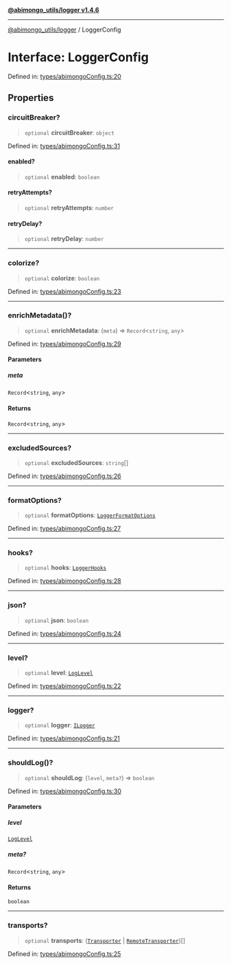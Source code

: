 [**@abimongo_utils/logger v1.4.6**](../README.md)

***

[@abimongo_utils/logger](../README.md) / LoggerConfig

# Interface: LoggerConfig

Defined in: [types/abimongoConfig.ts:20](https://github.com/NodEm9/abimongo_utils/blob/44bde4aba239181e6f4030255b47a0bd30e0063b/logger/src/types/abimongoConfig.ts#L20)

## Properties

### circuitBreaker?

> `optional` **circuitBreaker**: `object`

Defined in: [types/abimongoConfig.ts:31](https://github.com/NodEm9/abimongo_utils/blob/44bde4aba239181e6f4030255b47a0bd30e0063b/logger/src/types/abimongoConfig.ts#L31)

#### enabled?

> `optional` **enabled**: `boolean`

#### retryAttempts?

> `optional` **retryAttempts**: `number`

#### retryDelay?

> `optional` **retryDelay**: `number`

***

### colorize?

> `optional` **colorize**: `boolean`

Defined in: [types/abimongoConfig.ts:23](https://github.com/NodEm9/abimongo_utils/blob/44bde4aba239181e6f4030255b47a0bd30e0063b/logger/src/types/abimongoConfig.ts#L23)

***

### enrichMetadata()?

> `optional` **enrichMetadata**: (`meta`) => `Record`\<`string`, `any`\>

Defined in: [types/abimongoConfig.ts:29](https://github.com/NodEm9/abimongo_utils/blob/44bde4aba239181e6f4030255b47a0bd30e0063b/logger/src/types/abimongoConfig.ts#L29)

#### Parameters

##### meta

`Record`\<`string`, `any`\>

#### Returns

`Record`\<`string`, `any`\>

***

### excludedSources?

> `optional` **excludedSources**: `string`[]

Defined in: [types/abimongoConfig.ts:26](https://github.com/NodEm9/abimongo_utils/blob/44bde4aba239181e6f4030255b47a0bd30e0063b/logger/src/types/abimongoConfig.ts#L26)

***

### formatOptions?

> `optional` **formatOptions**: [`LoggerFormatOptions`](LoggerFormatOptions.md)

Defined in: [types/abimongoConfig.ts:27](https://github.com/NodEm9/abimongo_utils/blob/44bde4aba239181e6f4030255b47a0bd30e0063b/logger/src/types/abimongoConfig.ts#L27)

***

### hooks?

> `optional` **hooks**: [`LoggerHooks`](LoggerHooks.md)

Defined in: [types/abimongoConfig.ts:28](https://github.com/NodEm9/abimongo_utils/blob/44bde4aba239181e6f4030255b47a0bd30e0063b/logger/src/types/abimongoConfig.ts#L28)

***

### json?

> `optional` **json**: `boolean`

Defined in: [types/abimongoConfig.ts:24](https://github.com/NodEm9/abimongo_utils/blob/44bde4aba239181e6f4030255b47a0bd30e0063b/logger/src/types/abimongoConfig.ts#L24)

***

### level?

> `optional` **level**: [`LogLevel`](../type-aliases/LogLevel.md)

Defined in: [types/abimongoConfig.ts:22](https://github.com/NodEm9/abimongo_utils/blob/44bde4aba239181e6f4030255b47a0bd30e0063b/logger/src/types/abimongoConfig.ts#L22)

***

### logger?

> `optional` **logger**: [`ILogger`](ILogger.md)

Defined in: [types/abimongoConfig.ts:21](https://github.com/NodEm9/abimongo_utils/blob/44bde4aba239181e6f4030255b47a0bd30e0063b/logger/src/types/abimongoConfig.ts#L21)

***

### shouldLog()?

> `optional` **shouldLog**: (`level`, `meta?`) => `boolean`

Defined in: [types/abimongoConfig.ts:30](https://github.com/NodEm9/abimongo_utils/blob/44bde4aba239181e6f4030255b47a0bd30e0063b/logger/src/types/abimongoConfig.ts#L30)

#### Parameters

##### level

[`LogLevel`](../type-aliases/LogLevel.md)

##### meta?

`Record`\<`string`, `any`\>

#### Returns

`boolean`

***

### transports?

> `optional` **transports**: ([`Transporter`](Transporter.md) \| [`RemoteTransporter`](../type-aliases/RemoteTransporter.md))[]

Defined in: [types/abimongoConfig.ts:25](https://github.com/NodEm9/abimongo_utils/blob/44bde4aba239181e6f4030255b47a0bd30e0063b/logger/src/types/abimongoConfig.ts#L25)
